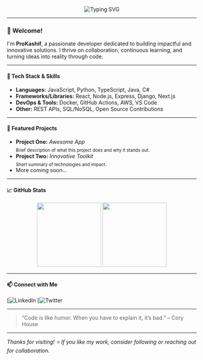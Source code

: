<!-- Animated Typing SVG Banner -->
<p align="center">
  <img src="https://readme-typing-svg.demolab.com?font=Fira+Code&size=32&pause=1000&color=007ACC&width=600&lines=Hi%2C+I'm+ProKashif!;Passionate+Developer+%26+Tech+Enthusiast;Building+cool+things+on+GitHub" alt="Typing SVG" />
</p>

---

### 👋 Welcome!

I'm **ProKashif**, a passionate developer dedicated to building impactful and innovative solutions. I thrive on collaboration, continuous learning, and turning ideas into reality through code.

---

#### 🚀 Tech Stack & Skills

- **Languages:** JavaScript, Python, TypeScript, Java, C#
- **Frameworks/Libraries:** React, Node.js, Express, Django, Next.js
- **DevOps & Tools:** Docker, GitHub Actions, AWS, VS Code
- **Other:** REST APIs, SQL/NoSQL, Open Source Contributions

---

#### 🌟 Featured Projects

- **Project One:** _Awesome App_  
  <sub>Brief description of what this project does and why it stands out.</sub>
- **Project Two:** _Innovative Toolkit_  
  <sub>Short summary of technologies and impact.</sub>
- More coming soon...

---

#### 📈 GitHub Stats

<p align="center">
  <img src="https://github-readme-stats.vercel.app/api?username=ProKashif&show_icons=true&theme=github_dark" height="170">
  <img src="https://github-readme-stats.vercel.app/api/top-langs/?username=ProKashif&layout=compact&theme=github_dark" height="170">
</p>

---

#### 📫 Connect with Me

[![LinkedIn](https://www.linkedin.com/in/kashif-ahmed-0a7781115/)
[![Twitter](https://x.com/_KashifAhmed)

---

> “Code is like humor. When you have to explain it, it’s bad.” – Cory House

---

_Thanks for visiting! ⭐️ If you like my work, consider following or reaching out for collaboration._
